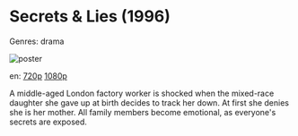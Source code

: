# Secrets &amp; Lies (1996)

Genres: drama

![poster](http://image.tmdb.org/t/p/w500/8yRTeiJX4ckalsXO8DrTGSKoZym.jpg)

en:
  [720p](magnet:?xt=urn:btih:FC03C31E7310FB2D4F0278190C7323D5CF3226DA&tr=udp://glotorrents.pw:6969/announce&tr=udp://tracker.opentrackr.org:1337/announce&tr=udp://torrent.gresille.org:80/announce&tr=udp://tracker.openbittorrent.com:80&tr=udp://tracker.coppersurfer.tk:6969&tr=udp://tracker.leechers-paradise.org:6969&tr=udp://p4p.arenabg.ch:1337&tr=udp://tracker.internetwarriors.net:1337)
  [1080p](magnet:?xt=urn:btih:C276C2BFDC3280FBA48A86463D5F4E0ADF4D300B&tr=udp://glotorrents.pw:6969/announce&tr=udp://tracker.opentrackr.org:1337/announce&tr=udp://torrent.gresille.org:80/announce&tr=udp://tracker.openbittorrent.com:80&tr=udp://tracker.coppersurfer.tk:6969&tr=udp://tracker.leechers-paradise.org:6969&tr=udp://p4p.arenabg.ch:1337&tr=udp://tracker.internetwarriors.net:1337)
  


A middle-aged London factory worker is shocked when the mixed-race daughter she gave up at birth decides to track her down. At first she denies she is her mother. All family members become emotional, as everyone's secrets are exposed.